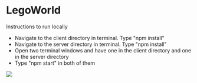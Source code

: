 # LegoWorld

Instructions to run locally 
- Navigate to the client directory in terminal.  Type "npm install"
- Navigate to the server directory in terminal. Type "npm install"
- Open two terminal windows and have one in the client directory and one in the server directory
- Type "npm start" in both of them

![](DEMO1.gif)
